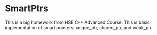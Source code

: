 # SmartPtrs

This is a big homework from HSE C++ Advanced Course. This is basic implementation of smart pointers: unique_ptr, shared_ptr, and weak_ptr. 
